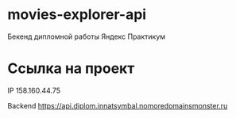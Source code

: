 # movies-explorer-api

Бекенд дипломной работы Яндекс Практикум

# Ссылка на проект

IP 158.160.44.75

Backend https://api.diplom.innatsymbal.nomoredomainsmonster.ru

